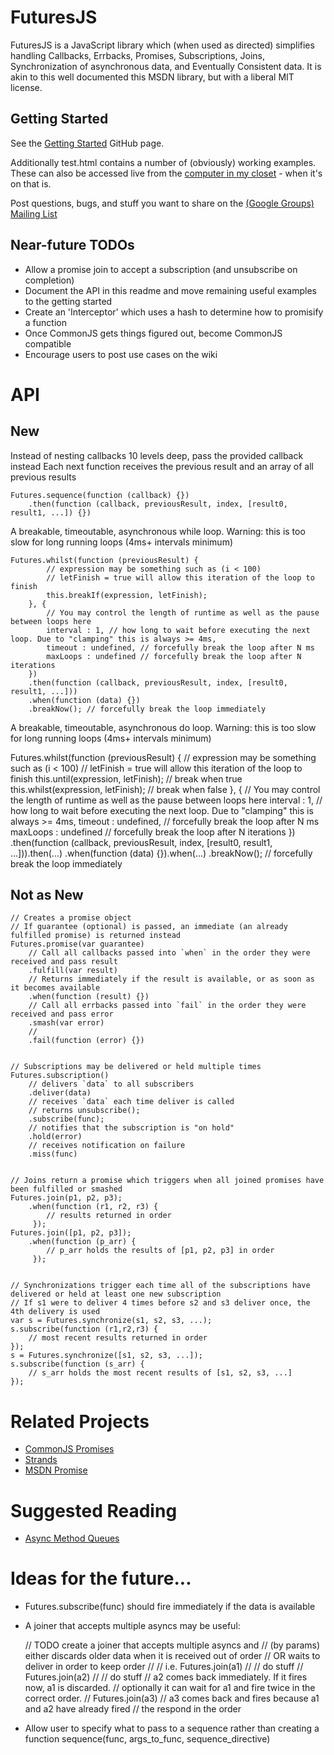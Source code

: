 FuturesJS
=========

FuturesJS is a JavaScript library which (when used as directed) simplifies handling Callbacks, Errbacks, Promises, Subscriptions, Joins, Synchronization of asynchronous data, and Eventually Consistent data. It is akin to this well documented this MSDN library, but with a liberal MIT license.

Getting Started
---------------

See the [Getting Started](http://coolaj86.github.com/futures/) GitHub page. 

Additionally test.html contains a number of (obviously) working examples. These can also be accessed live from the [computer in my closet](http://coolaj86.info/futuresjs/) - when it's on that is.

Post questions, bugs, and stuff you want to share on the [(Google Groups) Mailing List](http://groups.google.com/group/futures-javascript)

Near-future TODOs
----
  * Allow a promise join to accept a subscription (and unsubscribe on completion)
  * Document the API in this readme and move remaining useful examples to the getting started
  * Create an 'Interceptor' which uses a hash to determine how to promisify a function
  * Once CommonJS gets things figured out, become CommonJS compatible
  * Encourage users to post use cases on the wiki

API
=====

New
-----

  Instead of nesting callbacks 10 levels deep, pass the provided callback instead
  Each next function receives the previous result and an array of all previous results

    Futures.sequence(function (callback) {})
        .then(function (callback, previousResult, index, [result0, result1, ...]) {})


  A breakable, timeoutable, asynchronous while loop. 
  Warning: this is too slow for long running loops (4ms+ intervals minimum)

    Futures.whilst(function (previousResult) {
            // expression may be something such as (i < 100)
            // letFinish = true will allow this iteration of the loop to finish 
            this.breakIf(expression, letFinish);
        }, {
            // You may control the length of runtime as well as the pause between loops here
            interval : 1, // how long to wait before executing the next loop. Due to "clamping" this is always >= 4ms,
            timeout : undefined, // forcefully break the loop after N ms
            maxLoops : undefined // forcefully break the loop after N iterations
        })
        .then(function (callback, previousResult, index, [result0, result1, ...]))
        .when(function (data) {})
        .breakNow(); // forcefully break the loop immediately


  A breakable, timeoutable, asynchronous do loop. 
  Warning: this is too slow for long running loops (4ms+ intervals minimum)
 
   Futures.whilst(function (previousResult) {
            // expression may be something such as (i < 100)
            // letFinish = true will allow this iteration of the loop to finish 
            this.until(expression, letFinish); // break when true
            this.whilst(expression, letFinish); // break when false
        }, {
            // You may control the length of runtime as well as the pause between loops here
            interval : 1, // how long to wait before executing the next loop. Due to "clamping" this is always >= 4ms,
            timeout : undefined, // forcefully break the loop after N ms
            maxLoops : undefined // forcefully break the loop after N iterations
        })
        .then(function (callback, previousResult, index, [result0, result1, ...])).then(...)
        .when(function (data) {}).when(...)
        .breakNow(); // forcefully break the loop immediately
  
Not as New
----------

    // Creates a promise object
    // If guarantee (optional) is passed, an immediate (an already fulfilled promise) is returned instead
    Futures.promise(var guarantee)
        // Call all callbacks passed into `when` in the order they were received and pass result
        .fulfill(var result)
        // Returns immediately if the result is available, or as soon as it becomes available
        .when(function (result) {})
        // Call all errbacks passed into `fail` in the order they were received and pass error
        .smash(var error)
        //
        .fail(function (error) {})


    // Subscriptions may be delivered or held multiple times
    Futures.subscription()
        // delivers `data` to all subscribers
        .deliver(data) 
        // receives `data` each time deliver is called
        // returns unsubscribe(); 
        .subscribe(func);
        // notifies that the subscription is "on hold"
        .hold(error)
        // receives notification on failure
        .miss(func)


    // Joins return a promise which triggers when all joined promises have been fulfilled or smashed
    Futures.join(p1, p2, p3);
        .when(function (r1, r2, r3) {
            // results returned in order
         });
    Futures.join([p1, p2, p3]);
        .when(function (p_arr) {
            // p_arr holds the results of [p1, p2, p3] in order
         });


    // Synchronizations trigger each time all of the subscriptions have delivered or held at least one new subscription
    // If s1 were to deliver 4 times before s2 and s3 deliver once, the 4th delivery is used
    var s = Futures.synchronize(s1, s2, s3, ...);
    s.subscribe(function (r1,r2,r3) {
        // most recent results returned in order
    });
    s = Futures.synchronize([s1, s2, s3, ...]);
    s.subscribe(function (s_arr) {
        // s_arr holds the most recent results of [s1, s2, s3, ...]
    });

Related Projects
================
  * [CommonJS Promises](http://wiki.commonjs.org/wiki/Promises)
  * [Strands](http://ajaxian.com/archives/javascript-strands-adding-futures-to-javascript)
  * [MSDN Promise](http://blogs.msdn.com/b/rbuckton/archive/2010/01/29/promises-and-futures-in-javascript.aspx)

Suggested Reading
=================
  * [Async Method Queues](http://www.dustindiaz.com/async-method-queues/)

Ideas for the future...
=======================
  * Futures.subscribe(func) should fire immediately if the data is available
  * A joiner that accepts multiple asyncs may be useful:

      // TODO create a joiner that accepts multiple asyncs and
      // (by params) either discards older data when it is received out of order
      // OR waits to deliver in order to keep order
      //
      // i.e. Futures.join(a1)
      //      // do stuff
      //      Futures.join(a2)
      //      // do stuff
      //      a2 comes back immediately. If it fires now, a1 is discarded.
      //      optionally it can wait for a1 and fire twice in the correct order.
      //      Futures.join(a3)
      //      a3 comes back and fires because a1 and a2 have already fired
      // the respond in the order 

  * Allow user to specify what to pass to a sequence rather than creating a function sequence(func, args_to_func, sequence_directive)